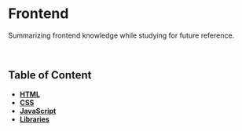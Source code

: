 # **Frontend**

Summarizing frontend knowledge while studying for future reference.

<br>

## Table of Content

- [**HTML**](./html/README.md)
- [**CSS**](./css/README.md)
- [**JavaScript**](./js/README.md)
- [**Libraries**](./libraries/README.md)

<br>
